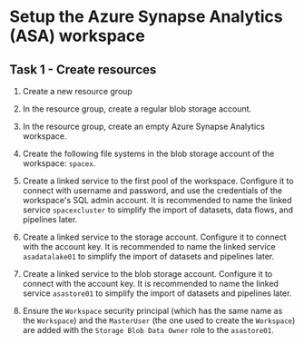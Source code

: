 # Setup the Azure Synapse Analytics (ASA) workspace
## Task 1 - Create resources

1. Create a new resource group

2. In the resource group, create a regular blob storage account.

3. In the resource group, create an empty Azure Synapse Analytics workspace.

4. Create the following file systems in the blob storage account of the workspace: `spacex`.

5. Create a linked service to the first pool of the workspace. Configure it to connect with username and password, and use the credentials of the workspace's SQL admin account. It is recommended to name the linked service `spacexcluster` to simplify the import of datasets, data flows, and pipelines later.

6. Create a linked service to the storage account. Configure it to connect with the account key. It is recommended to name the linked service `asadatalake01` to simplify the import of datasets and pipelines later.

7. Create a linked service to the blob storage account. Configure it to connect with the account key. It is recommended to name the linked service `asastore01` to simplify the import of datasets and pipelines later.

8.  Ensure the `Workspace` security principal (which has the same name as the `Workspace`) and the `MasterUser` (the one used to create the `Workspace`) are added with the `Storage Blob Data Owner` role to the `asastore01`.
